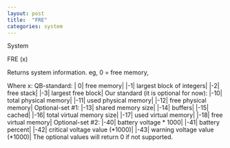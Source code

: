 ```yaml
---
layout: post
title:  "FRE"
categories: system
---
```

System

FRE (x)

Returns system information. eg, 0 = free memory, 


Where x:
QB-standard:
| 0|  free memory|
|-1|  largest block of integers|
|-2|  free stack|
|-3|  largest free block|
Our standard (it is optional for now):
|-10|  total physical memory|
|-11|  used physical memory|
|-12|  free physical memory|
Optional-set #1:
|-13|  shared memory size|
|-14|  buffers|
|-15|  cached|
|-16|  total virtual memory size|
|-17|  used virtual memory|
|-18|  free virtual memory|
Optional-set #2:
|-40|  battery voltage * 1000|
|-41|  battery percent|
|-42|  critical voltage value (*1000)|
|-43|  warning voltage value (*1000)|
The optional values will return 0 if not supported.

